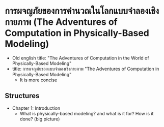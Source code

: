 
# การผจญภัยของการคำนวณในโลกแบบจำลองเชิงกายภาพ (The Adventures of Computation in Physically-Based Modeling)

* Old english title: "The Adventures of Computation in the World of Physically-Based Modeling"
* title: การผจญภัยของแบบจำลองเชิงกายภาพ "The Adventures of Computation in Physically-Based Modeling"
  * It is more concise

## Structures
  * Chapter 1: Introduction
    * What is physically-based modeling? and what is it for? How is it done? (big picture)
  
